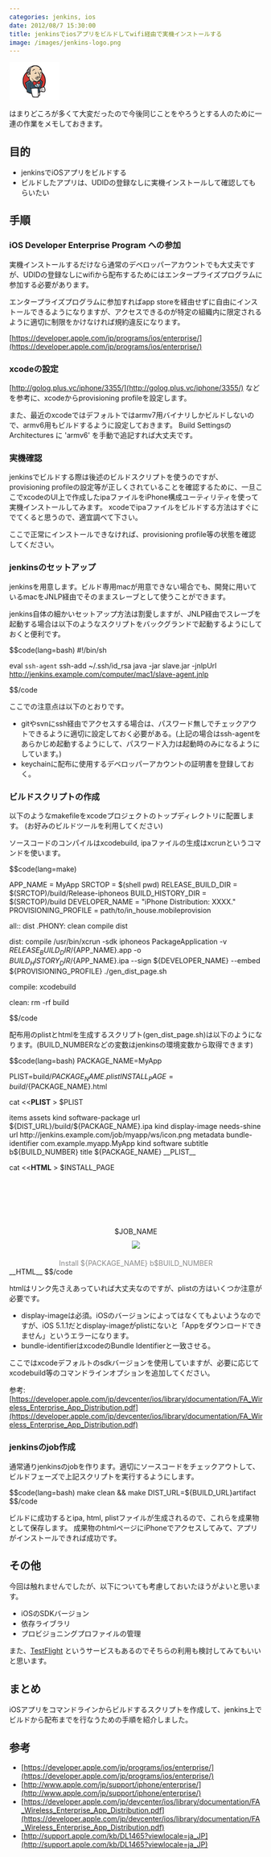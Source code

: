 ```yaml
---
categories: jenkins, ios
date: 2012/08/7 15:30:00
title: jenkinsでiosアプリをビルドしてwifi経由で実機インストールする
image: /images/jenkins-logo.png
---
```


![jenkins](/images/jenkins-logo.png)

はまりどころが多くて大変だったので今後同じことをやろうとする人のために一連の作業をメモしておきます。


## 目的

* jenkinsでiOSアプリをビルドする
* ビルドしたアプリは、UDIDの登録なしに実機インストールして確認してもらいたい

## 手順

### iOS Developer Enterprise Program への参加

実機インストールするだけなら通常のデベロッパーアカウントでも大丈夫ですが、UDIDの登録なしにwifiから配布するためにはエンタープライズプログラムに参加する必要があります。

エンタープライズプログラムに参加すればapp storeを経由せずに自由にインストールできるようになりますが、アクセスできるのが特定の組織内に限定されるように適切に制限をかけなければ規約違反になります。

[https://developer.apple.com/jp/programs/ios/enterprise/](https://developer.apple.com/jp/programs/ios/enterprise/)

### xcodeの設定

[http://golog.plus.vc/iphone/3355/](http://golog.plus.vc/iphone/3355/) などを参考に、xcodeからprovisioning profileを設定します。

また、最近のxcodeではデフォルトではarmv7用バイナリしかビルドしないので、armv6用もビルドするように設定しておきます。
Build SettingsのArchitectures に 'armv6' を手動で追記すれば大丈夫です。

### 実機確認

jenkinsでビルドする際は後述のビルドスクリプトを使うのですが、provisioning profileの設定等が正しくされていることを確認するために、一旦ここでxcodeのUI上で作成したipaファイルをiPhone構成ユーティリティを使って実機インストールしてみます。
xcodeでipaファイルをビルドする方法はすぐにでてくると思うので、適宜調べて下さい。

ここで正常にインストールできなければ、provisioning profile等の状態を確認してください。

### jenkinsのセットアップ

jenkinsを用意します。ビルド専用macが用意できない場合でも、開発に用いているmacをJNLP経由でそのままスレーブとして使うことができます。

jenkins自体の細かいセットアップ方法は割愛しますが、JNLP経由でスレーブを起動する場合は以下のようなスクリプトをバックグランドで起動するようにしておくと便利です。

$$code(lang=bash)
#!/bin/sh

eval `ssh-agent`
ssh-add ~/.ssh/id_rsa
java -jar slave.jar -jnlpUrl http://jenkins.example.com/computer/mac1/slave-agent.jnlp

$$/code


ここでの注意点は以下のとおりです。

* gitやsvnにssh経由でアクセスする場合は、パスワード無しでチェックアウトできるように適切に設定しておく必要がある。(上記の場合はssh-agentをあらかじめ起動するようにして、パスワード入力は起動時のみになるようにしています。)
* keychainに配布に使用するデベロッパーアカウントの証明書を登録しておく。


### ビルドスクリプトの作成

以下のようなmakefileをxcodeプロジェクトのトップディレクトリに配置します。
(お好みのビルドツールを利用してください)

ソースコードのコンパイルはxcodebuild, ipaファイルの生成はxcrunというコマンドを使います。

$$code(lang=make)

APP_NAME = MyApp
SRCTOP = $(shell pwd)
RELEASE_BUILD_DIR = $(SRCTOP)/build/Release-iphoneos
BUILD_HISTORY_DIR = $(SRCTOP)/build
DEVELOPER_NAME = "iPhone Distribution: XXXX."
PROVISIONING_PROFILE = path/to/in_house.mobileprovision

all:: dist
.PHONY: clean compile dist

dist: compile
	/usr/bin/xcrun -sdk iphoneos PackageApplication -v ${RELEASE_BUILD_DIR}/${APP_NAME}.app -o ${BUILD_HISTORY_DIR}/${APP_NAME}.ipa --sign ${DEVELOPER_NAME} --embed ${PROVISIONING_PROFILE}
	./gen_dist_page.sh

compile:
	xcodebuild

clean:
	rm -rf build

$$/code


配布用のplistとhtmlを生成するスクリプト(gen_dist_page.sh)は以下のようになります。(BUILD_NUMBERなどの変数はjenkinsの環境変数から取得できます)

$$code(lang=bash)
PACKAGE_NAME=MyApp

PLIST=build/${PACKAGE_NAME}.plist
INSTALL_PAGE=build/${PACKAGE_NAME}.html

cat <<__PLIST__ > $PLIST
<?xml version="1.0" encoding="UTF-8"?>
<!DOCTYPE plist PUBLIC "-//Apple//DTD PLIST 1.0//EN" "http://www.apple.com/DTDs/PropertyList-1.0.dtd">
<plist version="1.0">
  <dict>
    <key>items</key>
    <array>
      <dict>
        <key>assets</key>
        <array>
          <dict>
            <key>kind</key>
            <string>software-package</string>
            <key>url</key>
            <string>${DIST_URL}/build/${PACKAGE_NAME}.ipa</string>
          </dict>
          <dict>
            <key>kind</key>
            <string>display-image</string>
            <key>needs-shine</key>
            <true/>
            <key>url</key>
            <string>http://jenkins.example.com/job/myapp/ws/icon.png</string>
          </dict>
        </array>
        <key>metadata</key>
        <dict>
          <key>bundle-identifier</key>
          <string>com.example.myapp.MyApp</string>
          <key>kind</key>
          <string>software</string>
          <key>subtitle</key>
          <string>b${BUILD_NUMBER}</string>
          <key>title</key>
          <string>${PACKAGE_NAME}</string>
        </dict>
      </dict>
    </array>
  </dict>
</plist>
__PLIST__

cat <<__HTML__ > $INSTALL_PAGE
<html>
  <head>
    <title>${PACKAGE_NAME}: build #$BUILD_NUMBER</title>
    <meta name="viewport" content="width=device-width, initial-scale=1.0, maximum-scale=1.0, user-scalable=0">
    </head>
    <body>
    <div style="text-align: center; vertical-align: middle; margin-top: 100px">
      <div style="padding: 10px;">$JOB_NAME</div>
      <a href="itms-services://?action=download-manifest&url=${DIST_URL}/${PLIST}"
         style="border: none; text-decoration: none; color: #888;">
        <img src="http://jenkins.example.com/job/myapp/ws/demo.png"/>
        <br /><br />
        Install ${PACKAGE_NAME} b$BUILD_NUMBER
      </a>
    </div>
  </body>
</html>
__HTML__
$$/code


htmlはリンク先さえあっていれば大丈夫なのですが、plistの方はいくつか注意が必要です。

* display-imageは必須。iOSのバージョンによってはなくてもよいようなのですが、iOS 5.1.1だとdisplay-imageがplistにないと「Appをダウンロードできません」というエラーになります。
* bundle-identifierはxcodeのBundle Identifierと一致させる。


ここではxcodeデフォルトのsdkバージョンを使用していますが、必要に応じてxcodebuild等のコマンドラインオプションを追加してください。

参考:  [https://developer.apple.com/jp/devcenter/ios/library/documentation/FA_Wireless_Enterprise_App_Distribution.pdf](https://developer.apple.com/jp/devcenter/ios/library/documentation/FA_Wireless_Enterprise_App_Distribution.pdf)


### jenkinsのjob作成

通常通りjenkinsのjobを作ります。適切にソースコードをチェックアウトして、ビルドフェーズで上記スクリプトを実行するようにします。

$$code(lang=bash)
make clean && make DIST_URL=${BUILD_URL}artifact
$$/code

ビルドに成功するとipa, html, plistファイルが生成されるので、これらを成果物として保存します。
成果物のhtmlページにiPhoneでアクセスしてみて、アプリがインストールできれば成功です。

## その他

今回は触れませんでしたが、以下についても考慮しておいたほうがよいと思います。

* iOSのSDKバージョン
* 依存ライブラリ
* プロビジョニングプロファイルの管理

また、[TestFlight](https://testflightapp.com/) というサービスもあるのでそちらの利用も検討してみてもいいと思います。

## まとめ

iOSアプリをコマンドラインからビルドするスクリプトを作成して、jenkins上でビルドから配布までを行なうための手順を紹介しました。

## 参考

* [https://developer.apple.com/jp/programs/ios/enterprise/](https://developer.apple.com/jp/programs/ios/enterprise/)
* [http://www.apple.com/jp/support/iphone/enterprise/](http://www.apple.com/jp/support/iphone/enterprise/)
* [https://developer.apple.com/jp/devcenter/ios/library/documentation/FA_Wireless_Enterprise_App_Distribution.pdf](https://developer.apple.com/jp/devcenter/ios/library/documentation/FA_Wireless_Enterprise_App_Distribution.pdf)
* [http://support.apple.com/kb/DL1465?viewlocale=ja_JP](http://support.apple.com/kb/DL1465?viewlocale=ja_JP)

